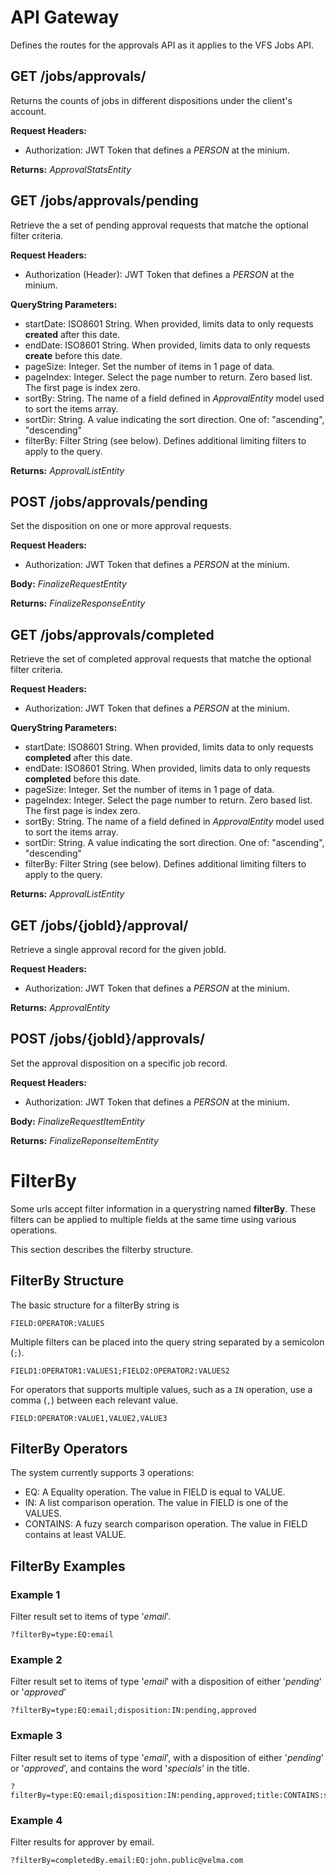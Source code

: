 # API Gateway

Defines the routes for the approvals API as it applies to the VFS Jobs API. 

## GET /jobs/approvals/

Returns the counts of jobs in different dispositions under the client's
account.

__Request Headers:__

- Authorization: JWT Token that defines a _PERSON_ at the minium.

__Returns:__ _ApprovalStatsEntity_


## GET /jobs/approvals/pending

Retrieve the a set of pending approval requests that matche the optional
filter criteria.

__Request Headers:__

- Authorization (Header): JWT Token that defines a _PERSON_ at the minium.

__QueryString Parameters:__

- startDate: ISO8601 String. When provided, limits data to only requests __created__ after this date.
- endDate: ISO8601 String. When provided, limits data to only requests __create__ before this date.
- pageSize: Integer. Set the number of items in 1 page of data.
- pageIndex: Integer. Select the page number to return. Zero based list. The first page is index zero.
- sortBy: String. The name of a field defined in _ApprovalEntity_ model used to sort the items array.
- sortDir: String. A value indicating the sort direction. One of: "ascending", "descending"
- filterBy: Filter String (see below). Defines additional limiting filters to apply to the query.

__Returns:__ _ApprovalListEntity_

## POST /jobs/approvals/pending

Set the disposition on one or more approval requests.

__Request Headers:__

- Authorization: JWT Token that defines a _PERSON_ at the minium.

__Body:__ _FinalizeRequestEntity_

__Returns:__ _FinalizeResponseEntity_

## GET /jobs/approvals/completed

Retrieve the set of completed approval requests that matche the optional filter
criteria.

__Request Headers:__

- Authorization: JWT Token that defines a _PERSON_ at the minium.

__QueryString Parameters:__

- startDate: ISO8601 String. When provided, limits data to only requests __completed__ after this date.
- endDate: ISO8601 String. When provided, limits data to only requests __completed__ before this date.
- pageSize: Integer. Set the number of items in 1 page of data.
- pageIndex: Integer. Select the page number to return. Zero based list. The first page is index zero.
- sortBy: String. The name of a field defined in _ApprovalEntity_ model used to sort the items array.
- sortDir: String. A value indicating the sort direction. One of: "ascending", "descending"
- filterBy: Filter String (see below). Defines additional limiting filters to apply to the query.

__Returns:__ _ApprovalListEntity_

## GET /jobs/{jobId}/approval/

Retrieve a single approval record for the given jobId.

__Request Headers:__

- Authorization: JWT Token that defines a _PERSON_ at the minium.

__Returns:__ _ApprovalEntity_

## POST /jobs/{jobId}/approvals/

Set the approval disposition on a specific job record.

__Request Headers:__

- Authorization: JWT Token that defines a _PERSON_ at the minium.

__Body:__ _FinalizeRequestItemEntity_

__Returns:__ _FinalizeReponseItemEntity_

# FilterBy

Some urls accept filter information in a querystring named __filterBy__.  These
filters can be applied to multiple fields at the same time using various
operations.

This section describes the filterby structure.

## FilterBy Structure

The basic structure for a filterBy string is

```
FIELD:OPERATOR:VALUES
```

Multiple filters can be placed into the query string separated by a semicolon
(`;`).

```
FIELD1:OPERATOR1:VALUES1;FIELD2:OPERATOR2:VALUES2
```

For operators that supports multiple values, such as a `IN` operation, use a comma (`,`) between each relevant value.

```
FIELD:OPERATOR:VALUE1,VALUE2,VALUE3
```

## FilterBy Operators

The system currently supports 3 operations:

- EQ: A Equality operation.  The value in FIELD is equal to VALUE.
- IN: A list comparison operation. The value in FIELD is one of the VALUES.
- CONTAINS: A fuzy search comparison operation. The value in FIELD contains at least VALUE.

## FilterBy Examples

### Example 1

Filter result set to items of type '_email_'.

```
?filterBy=type:EQ:email
```

### Example 2

Filter result set to items of type '_email_' with a disposition of either
'_pending_' or '_approved_'

```
?filterBy=type:EQ:email;disposition:IN:pending,approved
```

### Exmaple 3

Filter result set to items of type '_email_', with a disposition of either
'_pending_' or '_approved_', and contains the word '_specials_' in the title.


```
?filterBy=type:EQ:email;disposition:IN:pending,approved;title:CONTAINS:specials
```

### Example 4

Filter results for approver by email.

```
?filterBy=completedBy.email:EQ:john.public@velma.com
```
